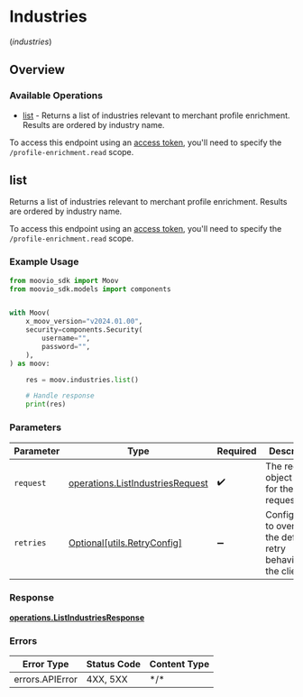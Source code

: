 # Industries
(*industries*)

## Overview

### Available Operations

* [list](#list) - Returns a list of industries relevant to merchant profile enrichment.  Results are ordered by industry name.

To access this endpoint using an [access token](https://docs.moov.io/api/authentication/access-tokens/),
you'll need to specify the `/profile-enrichment.read` scope.

## list

Returns a list of industries relevant to merchant profile enrichment.  Results are ordered by industry name.

To access this endpoint using an [access token](https://docs.moov.io/api/authentication/access-tokens/),
you'll need to specify the `/profile-enrichment.read` scope.

### Example Usage

<!-- UsageSnippet language="python" operationID="listIndustries" method="get" path="/industries" -->
```python
from moovio_sdk import Moov
from moovio_sdk.models import components


with Moov(
    x_moov_version="v2024.01.00",
    security=components.Security(
        username="",
        password="",
    ),
) as moov:

    res = moov.industries.list()

    # Handle response
    print(res)

```

### Parameters

| Parameter                                                                            | Type                                                                                 | Required                                                                             | Description                                                                          |
| ------------------------------------------------------------------------------------ | ------------------------------------------------------------------------------------ | ------------------------------------------------------------------------------------ | ------------------------------------------------------------------------------------ |
| `request`                                                                            | [operations.ListIndustriesRequest](../../models/operations/listindustriesrequest.md) | :heavy_check_mark:                                                                   | The request object to use for the request.                                           |
| `retries`                                                                            | [Optional[utils.RetryConfig]](../../models/utils/retryconfig.md)                     | :heavy_minus_sign:                                                                   | Configuration to override the default retry behavior of the client.                  |

### Response

**[operations.ListIndustriesResponse](../../models/operations/listindustriesresponse.md)**

### Errors

| Error Type      | Status Code     | Content Type    |
| --------------- | --------------- | --------------- |
| errors.APIError | 4XX, 5XX        | \*/\*           |
